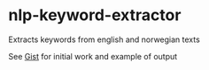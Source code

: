 # nlp-keyword-extractor
Extracts keywords from english and norwegian texts

See [Gist](https://gist.github.com/nutgaard/d15b4085f29f97a5c6296296149a4096) for initial work and example of output
